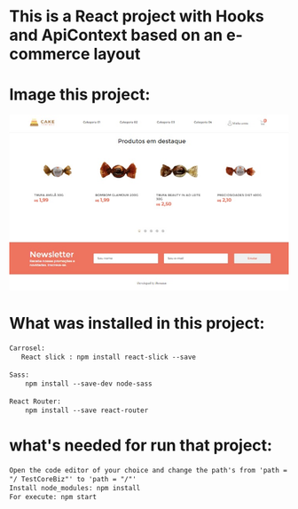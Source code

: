 # This is a React project with Hooks and ApiContext based on an e-commerce layout

# Image this project:

![Alt text](./front.jpg?raw=true "Initial")




# What was installed in this project: 
    Carrosel:
       React slick : npm install react-slick --save

    Sass: 
        npm install --save-dev node-sass

    React Router:
        npm install --save react-router




# what's needed for run that project:
    Open the code editor of your choice and change the path's from 'path = "/ TestCoreBiz"' to 'path = "/"'
    Install node_modules: npm install
    For execute: npm start


